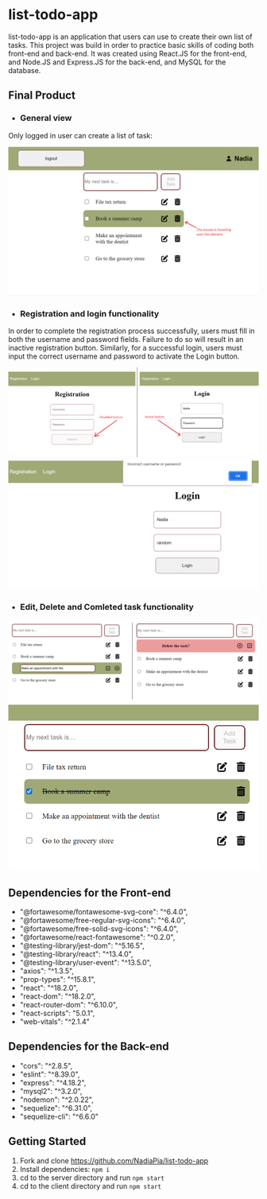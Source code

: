 # list-todo-app

list-todo-app is an application that users can use to create their own list of tasks. This project was build in order to practice basic skills of coding both front-end and back-end.  It was created using React.JS for the front-end, and Node.JS and Express.JS for the back-end, and MySQL for the database.

## Final Product

- ### General view
Only logged in user can create a list of task:

!["General view"](https://github.com/NadiaPia/list-todo-app/blob/master/screenshots/general-view.png)

- ### Registration and login functionality
In order to complete the registration process successfully, users must fill in both the username and password fields. Failure to do so will result in an inactive registration button. Similarly, for a successful login, users must input the correct username and password to activate the Login button.

!["Registration and login"](https://github.com/NadiaPia/list-todo-app/blob/master/screenshots/login-registration.png)
!["Incorrect login"](https://github.com/NadiaPia/list-todo-app/blob/master/screenshots/incorrect-login.png)

- ### Edit, Delete and Comleted task functionality

!["Edit and Delete"](https://github.com/NadiaPia/list-todo-app/blob/master/screenshots/edit-delete.png)
!["Completed task"](https://github.com/NadiaPia/list-todo-app/blob/master/screenshots/completed-task.png)

## Dependencies for the Front-end

   - "@fortawesome/fontawesome-svg-core": "^6.4.0",
   - "@fortawesome/free-regular-svg-icons": "^6.4.0",
   - "@fortawesome/free-solid-svg-icons": "^6.4.0",
   - "@fortawesome/react-fontawesome": "^0.2.0",
   - "@testing-library/jest-dom": "^5.16.5",
   - "@testing-library/react": "^13.4.0",
   - "@testing-library/user-event": "^13.5.0",
   - "axios": "^1.3.5",
   - "prop-types": "^15.8.1",
   - "react": "^18.2.0",
   - "react-dom": "^18.2.0",
   - "react-router-dom": "^6.10.0",
   - "react-scripts": "5.0.1",
   - "web-vitals": "^2.1.4"
   
  ## Dependencies for the Back-end
  
   - "cors": "^2.8.5",
   - "eslint": "^8.39.0",
   - "express": "^4.18.2",
   - "mysql2": "^3.2.0",
   - "nodemon": "^2.0.22",
   - "sequelize": "^6.31.0",
   - "sequelize-cli": "^6.6.0"
  
## Getting Started
1. Fork and clone https://github.com/NadiaPia/list-todo-app
2. Install dependencies: `npm i`
3. cd to the server directory and run `npm start`
4. cd to the client directory and run `npm start`
